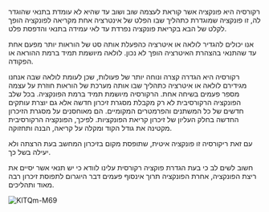 רקורסיה היא פונקציה אשר קוראת לעצמה שוב ושוב עד שהיא לא עומדת בתנאי שהוגדר לה, זו פונקציה שמוגדרת כתהליך שבו הפלט של אינטרציה אחת מקריאה לפונקציה הופך לקלט של הבא בקריאת פונקציה נפרדת עד לאי עמידה בתנאי והדפסת פלט.

אנו יכולים להגדיר לולאה או איטרציה כהפעלת אותה סט של הוראות יותר מפעם אחת עד שהתנאי בהצהרת האיטרציה הופך לא נכון. לולאה מיושמת תמיד ברמת ההוראה או הפקודה.

רקורסיה היא הגדרה קצרה ונוחה יותר של פעולות, שכן לעומת לולאה שבה אנחנו מגידירם לולאה או איטרציה כתהליך שבו אותה מערכת של הוראות חוזרת על עצמה מספר פעמים בשיחה אחת. הרקורסיה מיושמת תמיד ברמת הפונקציה. בכל שלב הפונקציה הרקורסיבית לא רק מקבלת מסגרת זיכרון חדשה אלא גם יוצרת עותקים חדשים של כל המשתנים והפרמטרים המקומיים. הם מאוחסנים על מסגרת הזיכרון החדשה בחלק העליון של זיכרון קריאת הפונקציות. לפיכך, הפונקציה הרקורסיבית מקטינה את גודל הקוד ומקלה על קריאה, הבנה ותחזוקה.

עם זאת ריקורסיה זו פונקציה איטית, שתופסת מקום בזיכרון המחשב בעת הרצתה ולא יעילה בשל כך.

חשוב לשים לב כי בעת הגדרת פוקציה רקורסית עלינו לוודא כי יש תנאי אשר יסיים את ריצת הפונקציה, אחרת הפונקציה תרוך אינסוף פעמים דבר היוגרום לתפוסת זיכרון רבה מאוד ותהליכים.




![KlTQm-M69](https://github.com/nemoisthebest/sfot_tichnot/assets/167675622/221eccea-848e-4ff7-b4ef-bf69f1939b75)
